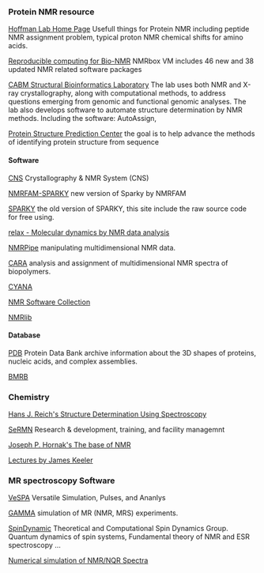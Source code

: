 

### Protein NMR resource

[Hoffman Lab Home Page](http://hoffman.cm.utexas.edu/research/) Usefull things for Protein NMR including peptide NMR assignment problem, typical proton NMR chemical shifts for amino acids.

[Reproducible computing for Bio-NMR](https://www.nmrbox.org/) NMRbox VM includes 46 new and 38 updated NMR related software packages 

[CABM Structural Bioinformatics Laboratory](http://www-nmr.cabm.rutgers.edu/index.htm) The lab uses both NMR and X-ray crystallography, along with computational methods, to address questions emerging from genomic and functional genomic analyses. The lab also develops software to automate structure determination by NMR methods. Including the software: AutoAssign, 

[Protein Structure Prediction Center](http://predictioncenter.org/) the goal is to help advance the methods of identifying protein structure from sequence

#### Software

[CNS](http://cns-online.org/v1.3/) Crystallography & NMR System (CNS)

[NMRFAM-SPARKY](https://nmrfam.wisc.edu/nmrfam-sparky-distribution/) new version of Sparky by NMRFAM

[SPARKY](https://www.cgl.ucsf.edu/home/sparky/) the old version of SPARKY, this site include the raw source code for free using.

[relax - Molecular dynamics by NMR data analysis](http://www.nmr-relax.com/)

[NMRPipe](https://www.ibbr.umd.edu/nmrpipe/index.html) manipulating multidimensional NMR data.

[CARA](http://www.nmr.ch/doku.php) analysis and assignment of multidimensional NMR spectra of biopolymers.

[CYANA](http://www.cyana.org/wiki/index.php/Main_Page) 

[NMR Software Collection](http://www.spincore.com/nmrinfo/software_s.shtml) 

[NMRlib](http://www.ibs.fr/research/scientific-output/software/pulse-sequence-tools/)

#### Database

[PDB](https://www.rcsb.org) Protein Data Bank archive information about the 3D shapes of proteins, nucleic acids, and complex assemblies.

[BMRB]() 

### Chemistry

[Hans J. Reich's Structure Determination Using Spectroscopy](https://www.chem.wisc.edu/areas/reich/chem605/)

[SeRMN](http://sermn.uab.cat) Research & development, training, and facility managemnt

[Joseph P. Hornak's The base of NMR](http://www.cis.rit.edu/htbooks/nmr/inside.htm)

[Lectures by James Keeler](http://www-keeler.ch.cam.ac.uk/lectures/)


### MR spectroscopy Software

[VeSPA](http://scion.duhs.duke.edu/vespa/) Versatile Simulation, Pulses, and Ananlys

[GAMMA](http://scion.duhs.duke.edu/vespa/gamma) simulation of MR (NMR, MRS) experiments.

[SpinDynamic](http://spindynamics.org/Home.php) Theoretical and Computational Spin Dynamics Group. Quantum dynamics of spin systems, Fundamental theory of NMR and ESR spectroscopy ...

[Numerical simulation of NMR/NQR Spectra](http://www.profanderson.net/files/nmr_nqr.php)

